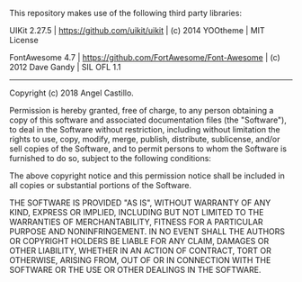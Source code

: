 This repository makes use of the following third party libraries:

UIKit 2.27.5 | https://github.com/uikit/uikit | (c) 2014 YOOtheme | MIT License

FontAwesome 4.7 | https://github.com/FortAwesome/Font-Awesome | (c) 2012 Dave Gandy | SIL OFL 1.1

-----------------

Copyright (c) 2018 Angel Castillo.

Permission is hereby granted, free of charge, to any person obtaining a copy of this software and associated documentation files (the "Software"), to deal in the Software without restriction, including without limitation the rights to use, copy, modify, merge, publish, distribute, sublicense, and/or sell copies of the Software, and to permit persons to whom the Software is furnished to do so, subject to the following conditions:

The above copyright notice and this permission notice shall be included in all copies or substantial portions of the Software.

THE SOFTWARE IS PROVIDED "AS IS", WITHOUT WARRANTY OF ANY KIND, EXPRESS OR IMPLIED, INCLUDING BUT NOT LIMITED TO THE WARRANTIES OF MERCHANTABILITY, FITNESS FOR A PARTICULAR PURPOSE AND NONINFRINGEMENT. IN NO EVENT SHALL THE AUTHORS OR COPYRIGHT HOLDERS BE LIABLE FOR ANY CLAIM, DAMAGES OR OTHER LIABILITY, WHETHER IN AN ACTION OF CONTRACT, TORT OR OTHERWISE, ARISING FROM, OUT OF OR IN CONNECTION WITH THE SOFTWARE OR THE USE OR OTHER DEALINGS IN THE SOFTWARE.
